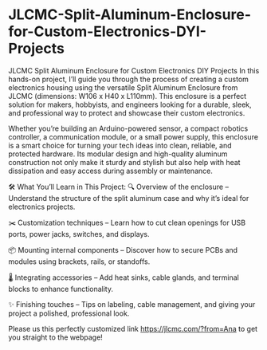# JLCMC-Split-Aluminum-Enclosure-for-Custom-Electronics-DYI-Projects

JLCMC Split Aluminum Enclosure for Custom Electronics DIY Projects
In this hands-on project, I’ll guide you through the process of creating a custom electronics housing using the versatile Split Aluminum Enclosure from JLCMC (dimensions: W106 x H40 x L110mm). This enclosure is a perfect solution for makers, hobbyists, and engineers looking for a durable, sleek, and professional way to protect and showcase their custom electronics.

Whether you’re building an Arduino-powered sensor, a compact robotics controller, a communication module, or a small power supply, this enclosure is a smart choice for turning your tech ideas into clean, reliable, and protected hardware. Its modular design and high-quality aluminum construction not only make it sturdy and stylish but also help with heat dissipation and easy access during assembly or maintenance.

🛠️ What You’ll Learn in This Project:
🔍 Overview of the enclosure – Understand the structure of the split aluminum case and why it’s ideal for electronics projects.

✂️ Customization techniques – Learn how to cut clean openings for USB ports, power jacks, switches, and displays.

📦 Mounting internal components – Discover how to secure PCBs and modules using brackets, rails, or standoffs.

🌡️ Integrating accessories – Add heat sinks, cable glands, and terminal blocks to enhance functionality.

✨ Finishing touches – Tips on labeling, cable management, and giving your project a polished, professional look.

Please us this perfectly customized link https://jlcmc.com/?from=Ana to get you straight to the webpage!
